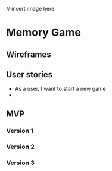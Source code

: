 // insert image here

# Memory Game


## Wireframes

## User stories

- As a user, I want to start a new game
- 

## MVP
### Version 1

### Version 2

### Version 3